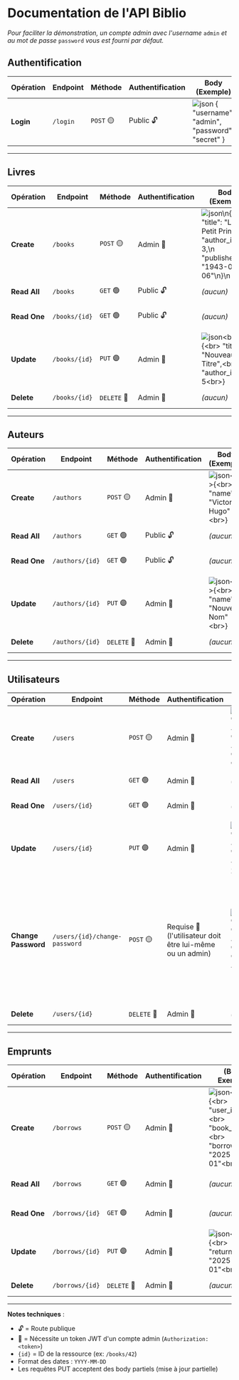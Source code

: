 
# Documentation de l'API Biblio

*Pour faciliter la démonstration, un compte admin avec l'username* `admin` *et au mot de passe* `password` *vous est fourni par défaut.*

## Authentification

| Opération | Endpoint  | Méthode   | Authentification | Body (Exemple)                                                                 | Description                                        |
|-----------|-----------|-----------|------------------|------------------------------------------------------------------------------|----------------------------------------------------|
| **Login** | `/login`  | `POST` 🟡 | Public 🔓        |![```json { "username": "admin", "password": "secret" }```](https://files.catbox.moe/q6wlmn.png)  | Retourne un token JWT si les identifiants sont valides |

---

## Livres

| Opération     | Endpoint       | Méthode   | Authentification | Body (Exemple)                                                                 | Description                                  |
|---------------|----------------|-----------|------------------|------------------------------------------------------------------------------|----------------------------------------------|
| **Create**    | `/books`       | `POST` 🟡 | Admin 🔑         | ![```json\n{\n "title": "Le Petit Prince",\n "author_id": 3,\n "published_at": "1943-04-06"\n}\n```](https://files.catbox.moe/ps51pw.png) | Crée un nouveau livre |
| **Read All**  | `/books`       | `GET` 🟢  | Public 🔓        | *(aucun)*                                                                   | Liste tous les livres |
| **Read One**  | `/books/{id}`  | `GET` 🟢  | Public 🔓        | *(aucun)*                                                                   | Récupère un livre par ID |
| **Update**    | `/books/{id}`  | `PUT` 🟣 | Admin 🔑         | ![```json<br>{<br>  "title": "Nouveau Titre",<br>  "author_id": 5<br>}```](https://files.catbox.moe/5uqkyh.png)     | Met à jour un livre |
| **Delete**    | `/books/{id}`  | `DELETE` 🔴 | Admin 🔑       | *(aucun)*                                                                   | Supprime un livre |

---

## Auteurs

| Opération     | Endpoint         | Méthode   | Authentification | Body (Exemple)                                      | Description                            |
|---------------|------------------|-----------|------------------|---------------------------------------------------|----------------------------------------|
| **Create**    | `/authors`       | `POST` 🟡 | Admin 🔑         | ![```json<br>{<br>  "name": "Victor Hugo"<br>}```](https://files.catbox.moe/1s6pot.png)   | Crée un nouvel auteur                  |
| **Read All**  | `/authors`       | `GET` 🟢  | Public 🔓        | *(aucun)*                                         | Liste tous les auteurs                 |
| **Read One**  | `/authors/{id}`  | `GET` 🟢  | Public 🔓        | *(aucun)*                                         | Récupère un auteur par ID              |
| **Update**    | `/authors/{id}`  | `PUT` 🟣 | Admin 🔑         | ![```json<br>{<br>  "name": "Nouveau Nom"<br>}```](https://files.catbox.moe/z4hnrs.png)   | Met à jour un auteur                   |
| **Delete**    | `/authors/{id}`  | `DELETE` 🔴 | Admin 🔑       | *(aucun)*                                         | Supprime un auteur                     |

---

## Utilisateurs

| Opération     | Endpoint       | Méthode   | Authentification | (Body Exemple)                                                                 | Description                                |
|---------------|----------------|-----------|------------------|------------------------------------------------------------------------------|--------------------------------------------|
| **Create**    | `/users`       | `POST` 🟡 | Admin 🔑         | ![```json<br>{<br>  "username": "bob",<br>  "email": "bob@example.com",<br>  "password": "secret",<br>  "is_admin": 0<br>}```](https://files.catbox.moe/qxg4wv.png) | Crée un utilisateur. Le nom d'utilisateur sera de préférence `prénom_nom` |
| **Read All**  | `/users`       | `GET` 🟢  | Admin 🔑         | *(aucun)*                                                                   | Liste tous les utilisateurs |
| **Read One**  | `/users/{id}`  | `GET` 🟢  | Admin 🔑         | *(aucun)*                                                                   | Récupère un utilisateur par ID |
| **Update**    | `/users/{id}`  | `PUT` 🟣 | Admin 🔑         | ![```json<br>{<br>  "username": "alice",<br>  "email": "alice@example.com",<br>  "is_admin": 1<br>}```](https://files.catbox.moe/55zajl.png) | Met à jour un utilisateur |
| **Change Password**    | `/users/{id}/change-password`     | `POST` 🟡| Requise 🔑  (l'utilisateur doit être lui-même ou un admin)            | ![```json<br>{<br>  "old_password": "monAncienMDP",<br>  "new_password": "monNouveauMDP"<br>}```](https://files.catbox.moe/bcvrxn.png) | Permet de changer le mot de passe. L’utilisateur non-admin doit fournir l’ancien mot de passe. Un admin peut forcer le changement sans `old_password`.
| **Delete**    | `/users/{id}`  | `DELETE` 🔴 | Admin 🔑       | *(aucun)*                                                                   | Supprime un utilisateur |

---

## Emprunts

| Opération     | Endpoint        | Méthode   | Authentification | (Body Exemple)                                                       | Description                                   |
|---------------|-----------------|-----------|------------------|--------------------------------------------------------------------|-----------------------------------------------|
| **Create**    | `/borrows`      | `POST` 🟡 | Admin 🔑         | ![```json<br>{<br>  "user_id": 2,<br>  "book_id": 10,<br>  "borrow_date": "2025-01-01"<br>}```](https://files.catbox.moe/qqz4uk.png) | Crée un emprunt |
| **Read All**  | `/borrows`      | `GET` 🟢  | Admin 🔑         | *(aucun)*                                                          | Liste tous les emprunts |
| **Read One**  | `/borrows/{id}` | `GET` 🟢  | Admin 🔑         | *(aucun)*                                                          | Récupère un emprunt par ID |
| **Update**    | `/borrows/{id}` | `PUT` 🟣 | Admin 🔑         | ![```json<br>{<br>  "return_date": "2025-02-01"<br>}```](https://files.catbox.moe/rsvnrp.png)             | Met à jour un emprunt |
| **Delete**    | `/borrows/{id}` | `DELETE` 🔴 | Admin 🔑       | *(aucun)*                                                          | Supprime un emprunt |

---

**Notes techniques** :  
- 🔓 = Route publique  
- 🔑 = Nécessite un token JWT d'un compte admin (`Authorization: <token>`)  
- `{id}` = ID de la ressource (ex: `/books/42`)  
- Format des dates : `YYYY-MM-DD`  
- Les requêtes PUT acceptent des body partiels (mise à jour partielle)  


